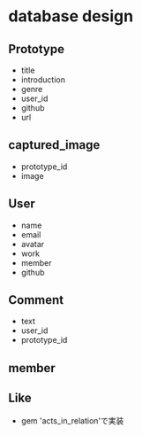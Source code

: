 # database design



## Prototype
  * title
  * introduction
  * genre
  * user_id
  * github
  * url

## captured_image
  *  prototype_id
  *  image

## User
  * name
  * email
  * avatar
  * work
  * member
  * github

## Comment
  * text
  * user_id
  * prototype_id

## member

## Like
  * gem 'acts_in_relation'で実装

